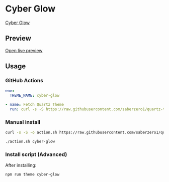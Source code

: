 # Cyber Glow

[Cyber Glow](https://github.com/ArtexJay/Obsidian-CyberGlow)

## Preview

[Open live preview](https://quartz-themes.github.io/cyber-glow/)

## Usage

### GitHub Actions

```yaml
env:
  THEME_NAME: cyber-glow
```

```yaml
- name: Fetch Quartz Theme
  run: curl -s -S https://raw.githubusercontent.com/saberzero1/quartz-themes/master/action.sh | bash -s -- $THEME_NAME
```

### Manual install

```bash
curl -s -S -o action.sh https://raw.githubusercontent.com/saberzero1/quartz-themes/master/action.sh

./action.sh cyber-glow
```

### Install script (Advanced)

After installing:

```bash
npm run theme cyber-glow
```
